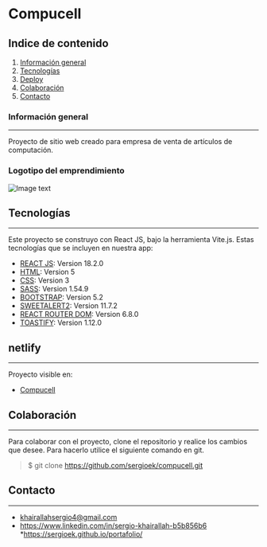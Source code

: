# Compucell
## Indice de contenido
1. [Información general](#información-general)
2. [Tecnologías](#tecnologías)
3. [Deploy](#netlify)
4. [Colaboración](#colaboración)
5. [Contacto](#contacto)
### Información general
***
Proyecto de sitio web creado para empresa de venta de artículos de computación. 
### Logotipo del emprendimiento
![Image text](https://compucell.netlify.app/img/logoCompucellFDZ.png)
## Tecnologías
***
Este proyecto se construyo con React JS, bajo la herramienta Vite.js. Estas tecnologías que se incluyen en nuestra app:
* [REACT JS](https://es.reactjs.org/): Version 18.2.0 
* [HTML](https://www.w3schools.com/html/): Version 5 
* [CSS](https://www.w3.org/Style/CSS/Overview.en.html): Version 3
* [SASS](https://sass-lang.com/): Version 1.54.9
* [BOOTSTRAP](https://getbootstrap.com/): Version 5.2
* [SWEETALERT2](https://sweetalert2.github.io/): Version 11.7.2
* [REACT ROUTER DOM](https://reactrouter.com/en/main): Version 6.8.0
* [TOASTIFY](https://www.npmjs.com/package/toastify-js): Version 1.12.0


## netlify
***
Proyecto visible en:
* [Compucell](https://compucell.netlify.app/) 

## Colaboración
***
Para colaborar con el proyecto, clone el repositorio y realice los cambios que desee. Para hacerlo utilice el siguiente comando en git. 
> $ git clone https://github.com/sergioek/compucell.git 

## Contacto
***
* khairallahsergio4@gmail.com 
* https://www.linkedin.com/in/sergio-khairallah-b5b856b6
*https://sergioek.github.io/portafolio/














































































